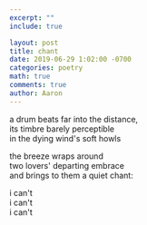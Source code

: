 ```yaml
---
excerpt: ""
include: true

layout: post
title: chant
date: 2019-06-29 1:02:00 -0700
categories: poetry
math: true
comments: true
author: Aaron
---
```


a drum beats far into the distance,  
its timbre barely perceptible  
in the dying wind's soft howls  

the breeze wraps around  
two lovers' departing embrace  
and brings to them a quiet chant:  

i can't  
i can't  
i can't
